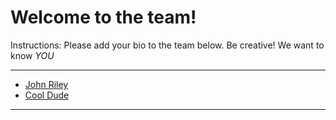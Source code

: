 # Welcome to the team!  

Instructions: Please add your bio to the team below.  Be creative!  We want to know *YOU*

-------------

 - [John Riley](john-riley.md)
 - [Cool Dude](new-member.md)
---------
